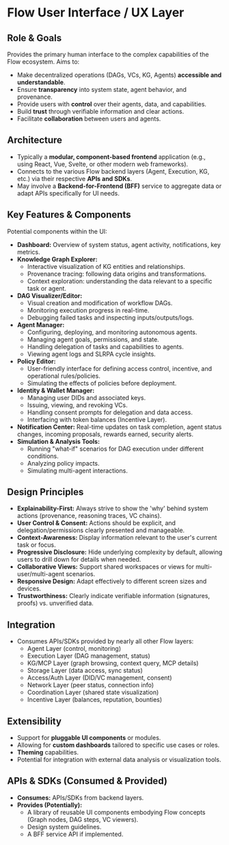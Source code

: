 # Flow User Interface / UX Layer

## Role & Goals

Provides the primary human interface to the complex capabilities of the Flow ecosystem. Aims to:

*   Make decentralized operations (DAGs, VCs, KG, Agents) **accessible and understandable**.
*   Ensure **transparency** into system state, agent behavior, and provenance.
*   Provide users with **control** over their agents, data, and capabilities.
*   Build **trust** through verifiable information and clear actions.
*   Facilitate **collaboration** between users and agents.

## Architecture

*   Typically a **modular, component-based frontend** application (e.g., using React, Vue, Svelte, or other modern web frameworks).
*   Connects to the various Flow backend layers (Agent, Execution, KG, etc.) via their respective **APIs and SDKs**.
*   May involve a **Backend-for-Frontend (BFF)** service to aggregate data or adapt APIs specifically for UI needs.

## Key Features & Components

Potential components within the UI:

*   **Dashboard:** Overview of system status, agent activity, notifications, key metrics.
*   **Knowledge Graph Explorer:**
    *   Interactive visualization of KG entities and relationships.
    *   Provenance tracing: following data origins and transformations.
    *   Context exploration: understanding the data relevant to a specific task or agent.
*   **DAG Visualizer/Editor:**
    *   Visual creation and modification of workflow DAGs.
    *   Monitoring execution progress in real-time.
    *   Debugging failed tasks and inspecting inputs/outputs/logs.
*   **Agent Manager:**
    *   Configuring, deploying, and monitoring autonomous agents.
    *   Managing agent goals, permissions, and state.
    *   Handling delegation of tasks and capabilities to agents.
    *   Viewing agent logs and SLRPA cycle insights.
*   **Policy Editor:**
    *   User-friendly interface for defining access control, incentive, and operational rules/policies.
    *   Simulating the effects of policies before deployment.
*   **Identity & Wallet Manager:**
    *   Managing user DIDs and associated keys.
    *   Issuing, viewing, and revoking VCs.
    *   Handling consent prompts for delegation and data access.
    *   Interfacing with token balances (Incentive Layer).
*   **Notification Center:** Real-time updates on task completion, agent status changes, incoming proposals, rewards earned, security alerts.
*   **Simulation & Analysis Tools:**
    *   Running "what-if" scenarios for DAG execution under different conditions.
    *   Analyzing policy impacts.
    *   Simulating multi-agent interactions.

## Design Principles

*   **Explainability-First:** Always strive to show the 'why' behind system actions (provenance, reasoning traces, VC chains).
*   **User Control & Consent:** Actions should be explicit, and delegation/permissions clearly presented and manageable.
*   **Context-Awareness:** Display information relevant to the user's current task or focus.
*   **Progressive Disclosure:** Hide underlying complexity by default, allowing users to drill down for details when needed.
*   **Collaborative Views:** Support shared workspaces or views for multi-user/multi-agent scenarios.
*   **Responsive Design:** Adapt effectively to different screen sizes and devices.
*   **Trustworthiness:** Clearly indicate verifiable information (signatures, proofs) vs. unverified data.

## Integration

*   Consumes APIs/SDKs provided by nearly all other Flow layers:
    *   Agent Layer (control, monitoring)
    *   Execution Layer (DAG management, status)
    *   KG/MCP Layer (graph browsing, context query, MCP details)
    *   Storage Layer (data access, sync status)
    *   Access/Auth Layer (DID/VC management, consent)
    *   Network Layer (peer status, connection info)
    *   Coordination Layer (shared state visualization)
    *   Incentive Layer (balances, reputation, bounties)

## Extensibility

*   Support for **pluggable UI components** or modules.
*   Allowing for **custom dashboards** tailored to specific use cases or roles.
*   **Theming** capabilities.
*   Potential for integration with external data analysis or visualization tools.

## APIs & SDKs (Consumed & Provided)

*   **Consumes:** APIs/SDKs from backend layers.
*   **Provides (Potentially):**
    *   A library of reusable UI components embodying Flow concepts (Graph nodes, DAG steps, VC viewers).
    *   Design system guidelines.
    *   A BFF service API if implemented.
